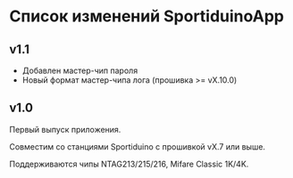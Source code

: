 # Список изменений SportiduinoApp

## v1.1

* Добавлен мастер-чип пароля
* Новый формат мастер-чипа лога (прошивка >= vX.10.0)

## v1.0

Первый выпуск приложения.

Совместим со станциями Sportiduino с прошивкой vX.7 или выше.

Поддерживаются чипы NTAG213/215/216, Mifare Classic 1K/4K.

